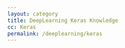 ```yaml
---
layout: category
title: DeepLearning Keras Knowledge
cc: Keras
permalink: /deeplearning/keras
---
```

